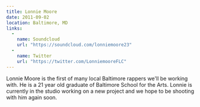 ```yaml
---
title: Lonnie Moore
date: 2011-09-02
location: Baltimore, MD
links:
  -
    name: Soundcloud
    url: "https://soundcloud.com/lonniemoore23"
  -
    name: Twitter
    url: "https://twitter.com/LonniemooreFLC"
---
```


Lonnie Moore is the first of many local Baltimore rappers we'll be working with. He is a 21 year old graduate of Baltimore School for the Arts. Lonnie is currently in the studio working on a new project and we hope to be shooting with him again soon.
